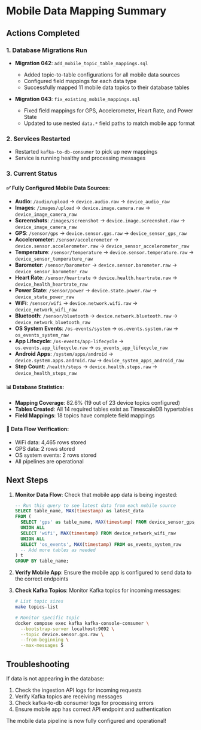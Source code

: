 # Mobile Data Mapping Summary

## Actions Completed

### 1. Database Migrations Run
- **Migration 042**: `add_mobile_topic_table_mappings.sql`
  - Added topic-to-table configurations for all mobile data sources
  - Configured field mappings for each data type
  - Successfully mapped 11 mobile data topics to their database tables

- **Migration 043**: `fix_existing_mobile_mappings.sql`
  - Fixed field mappings for GPS, Accelerometer, Heart Rate, and Power State
  - Updated to use nested `data.*` field paths to match mobile app format

### 2. Services Restarted
- Restarted `kafka-to-db-consumer` to pick up new mappings
- Service is running healthy and processing messages

### 3. Current Status

#### ✅ Fully Configured Mobile Data Sources:
- **Audio**: `/audio/upload` → `device.audio.raw` → `device_audio_raw`
- **Images**: `/images/upload` → `device.image.camera.raw` → `device_image_camera_raw`
- **Screenshots**: `/images/screenshot` → `device.image.screenshot.raw` → `device_image_camera_raw`
- **GPS**: `/sensor/gps` → `device.sensor.gps.raw` → `device_sensor_gps_raw`
- **Accelerometer**: `/sensor/accelerometer` → `device.sensor.accelerometer.raw` → `device_sensor_accelerometer_raw`
- **Temperature**: `/sensor/temperature` → `device.sensor.temperature.raw` → `device_sensor_temperature_raw`
- **Barometer**: `/sensor/barometer` → `device.sensor.barometer.raw` → `device_sensor_barometer_raw`
- **Heart Rate**: `/sensor/heartrate` → `device.health.heartrate.raw` → `device_health_heartrate_raw`
- **Power State**: `/sensor/power` → `device.state.power.raw` → `device_state_power_raw`
- **WiFi**: `/sensor/wifi` → `device.network.wifi.raw` → `device_network_wifi_raw`
- **Bluetooth**: `/sensor/bluetooth` → `device.network.bluetooth.raw` → `device_network_bluetooth_raw`
- **OS System Events**: `/os-events/system` → `os.events.system.raw` → `os_events_system_raw`
- **App Lifecycle**: `/os-events/app-lifecycle` → `os.events.app_lifecycle.raw` → `os_events_app_lifecycle_raw`
- **Android Apps**: `/system/apps/android` → `device.system.apps.android.raw` → `device_system_apps_android_raw`
- **Step Count**: `/health/steps` → `device.health.steps.raw` → `device_health_steps_raw`

#### 📊 Database Statistics:
- **Mapping Coverage**: 82.6% (19 out of 23 device topics configured)
- **Tables Created**: All 14 required tables exist as TimescaleDB hypertables
- **Field Mappings**: 18 topics have complete field mappings

#### 🔄 Data Flow Verification:
- WiFi data: 4,465 rows stored
- GPS data: 2 rows stored  
- OS system events: 2 rows stored
- All pipelines are operational

## Next Steps

1. **Monitor Data Flow**: Check that mobile app data is being ingested:
   ```sql
   -- Run this query to see latest data from each mobile source
   SELECT table_name, MAX(timestamp) as latest_data
   FROM (
     SELECT 'gps' as table_name, MAX(timestamp) FROM device_sensor_gps_raw
     UNION ALL
     SELECT 'wifi', MAX(timestamp) FROM device_network_wifi_raw
     UNION ALL  
     SELECT 'os_events', MAX(timestamp) FROM os_events_system_raw
     -- Add more tables as needed
   ) t
   GROUP BY table_name;
   ```

2. **Verify Mobile App**: Ensure the mobile app is configured to send data to the correct endpoints

3. **Check Kafka Topics**: Monitor Kafka topics for incoming messages:
   ```bash
   # List topic sizes
   make topics-list
   
   # Monitor specific topic
   docker compose exec kafka kafka-console-consumer \
     --bootstrap-server localhost:9092 \
     --topic device.sensor.gps.raw \
     --from-beginning \
     --max-messages 5
   ```

## Troubleshooting

If data is not appearing in the database:

1. Check the ingestion API logs for incoming requests
2. Verify Kafka topics are receiving messages
3. Check kafka-to-db consumer logs for processing errors
4. Ensure mobile app has correct API endpoint and authentication

The mobile data pipeline is now fully configured and operational!
